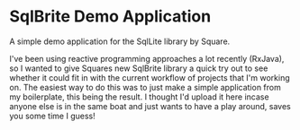 # SqlBrite Demo Application
A simple demo application for the SqlLite library by Square.

I've been using reactive programming approaches a lot recently (RxJava), so I wanted to give Squares new SqlBrite library a quick try out to see whether it could fit in with the current workflow of projects that I'm working on. The easiest way to do this was to just make a simple application from my boilerplate, this being the result. I thought I'd upload it here incase anyone else is in the same boat and just wants to have a play around, saves you some time I guess!
